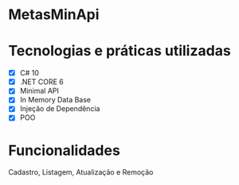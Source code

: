 # MetasMinApi

# Tecnologias e práticas utilizadas
- [x] C# 10
- [x] .NET CORE 6
- [x] Minimal API
- [x] In Memory Data Base
- [x] Injeção de Dependência
- [x] POO

# Funcionalidades
Cadastro, Listagem, Atualização e Remoção
